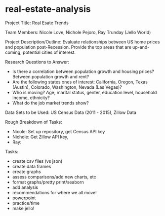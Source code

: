 # real-estate-analysis


Project Title: Real Esate Trends

Team Members: Nicole Love, Nichole Pejoro, Ray Trunday (Jello World)

Project Description/Outline:  Evaluate relationships between US home prices and population post-Recession. Provide the top areas that are up-and-coming; potential cities of interest.

Research Questions to Answer: 
* Is there a correlation between population growth and housing prices? Between population growth and rent?
* Are the following states ones of interest: California, Oregon, Texas (Austin), Colorado, Washington, Nevada (Las Vegas)?
* Who is moving? Age, marital status, genter, education level, household income, ethnicity?
* What do the job market trends show?

Data Sets to be Used: US Census Data (2011 - 2015), Zillow Data


Rough Breakdown of Tasks:
* Nicole: Set up repository, get Census API key
* Nichole: Get Zillow API key, 
* Ray:

Tasks: 
* create csv files (vs json)
* create data frames 
* create graphs
* assess comparisons/add new charts, etc
* format graphs/pretty print/seaborn
* add analysis
* recommendations for where we all move!
* powerpoint
* practice/time
* make jello!

